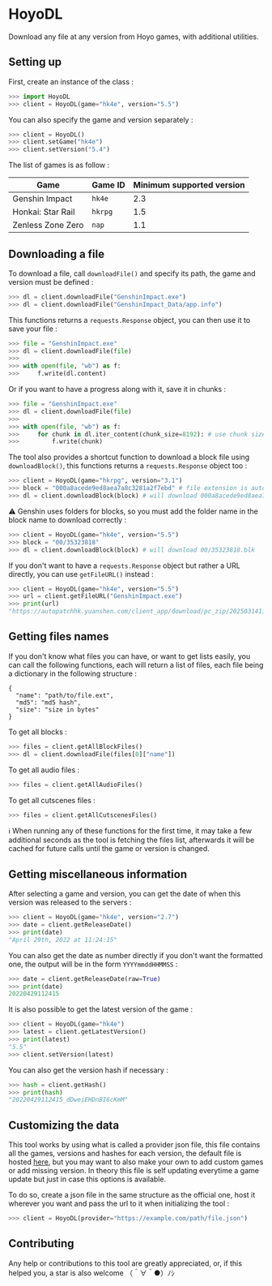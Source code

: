 # HoyoDL

Download any file at any version from Hoyo games, with additional utilities.

## Setting up

First, create an instance of the class :

```py
>>> import HoyoDL
>>> client = HoyoDL(game="hk4e", version="5.5")
```

You can also specify the game and version separately :

```py
>>> client = HoyoDL()
>>> client.setGame("hk4e")
>>> client.setVersion("5.4")
```

The list of games is as follow :

| Game | Game ID | Minimum supported version |
| - | - | - |
| Genshin Impact | `hk4e` | 2.3 |
| Honkai: Star Rail | `hkrpg` | 1.5 |
| Zenless Zone Zero | `nap` | 1.1 |

## Downloading a file

To download a file, call `downloadFile()` and specify its path, the game and version must be defined :

```py
>>> dl = client.downloadFile("GenshinImpact.exe")
>>> dl = client.downloadFile("GenshinImpact_Data/app.info")
```

This functions returns a `requests.Response` object, you can then use it to save your file :

```py
>>> file = "GenshinImpact.exe"
>>> dl = client.downloadFile(file)
>>>
>>> with open(file, "wb") as f:
>>>     f.write(dl.content)
```

Or if you want to have a progress along with it, save it in chunks :

```py
>>> file = "GenshinImpact.exe"
>>> dl = client.downloadFile(file)
>>> 
>>> with open(file, "wb") as f:
>>> 	for chunk in dl.iter_content(chunk_size=8192): # use chunk size of your choice
>>> 		f.write(chunk)
```

The tool also provides a shortcut function to download a block file using `downloadBlock()`, this functions returns a `requests.Response` object too :

```py
>>> client = HoyoDL(game="hkrpg", version="3.1")
>>> block = "000a8acede9ed8aea7a8c3281a2f7ebd" # file extension is automatically added upon request as it differs between games
>>> dl = client.downloadBlock(block) # will download 000a8acede9ed8aea7a8c3281a2f7ebd.block
```

⚠️ Genshin uses folders for blocks, so you must add the folder name in the block name to download correctly :

```py
>>> client = HoyoDL(game="hk4e", version="5.5")
>>> block = "00/35323818"
>>> dl = client.downloadBlock(block) # will download 00/35323818.blk
```

If you don't want to have a `requests.Response` object but rather a URL directly, you can use `getFileURL()` instead :

```py
>>> client = HoyoDL(game="hk4e", version="5.5")
>>> url = client.getFileURL("GenshinImpact.exe")
>>> print(url)
"https://autopatchhk.yuanshen.com/client_app/download/pc_zip/20250314110016_HcIQuDGRmsbByeAE/ScatteredFiles/GenshinImpact.exe"
```

## Getting files names

If you don't know what files you can have, or want to get lists easily, you can call the following functions, each will return a list of files, each file being a dictionary in the following structure :

```
{
  "name": "path/to/file.ext",
  "md5": "md5 hash",
  "size": "size in bytes"
}
```

To get all blocks :

```py
>>> files = client.getAllBlockFiles()
>>> dl = client.downloadFile(files[0]["name"])
```

To get all audio files :

```py
>>> files = client.getAllAudioFiles()
```

To get all cutscenes files :

```py
>>> files = client.getAllCutscenesFiles()
```

ℹ️ When running any of these functions for the first time, it may take a few additional seconds as the tool is fetching the files list, afterwards it will be cached for future calls until the game or version is changed.

## Getting miscellaneous information

After selecting a game and version, you can get the date of when this version was released to the servers :

```py
>>> client = HoyoDL(game="hk4e", version="2.7")
>>> date = client.getReleaseDate()
>>> print(date)
"April 29th, 2022 at 11:24:15"
```

You can also get the date as number directly if you don't want the formatted one, the output will be in the form `YYYYmmddHHMMSS` :

```py
>>> date = client.getReleaseDate(raw=True)
>>> print(date)
20220429112415
```

It is also possible to get the latest version of the game :

```py
>>> client = HoyoDL(game="hk4e")
>>> latest = client.getLatestVersion()
>>> print(latest)
"5.5"
>>> client.setVersion(latest)
```

You can also get the version hash if necessary :

```py
>>> hash = client.getHash()
>>> print(hash)
"20220429112415_dDweiEHDnBI6cKmM"
```

## Customizing the data

This tool works by using what is called a provider json file, this file contains all the games, versions and hashes for each version, the default file is hosted [here](https://raw.githubusercontent.com/umaichanuwu/meta/master/hoyodata.json), but you may want to also make your own to add custom games or add missing version. In theory this file is self updating everytime a game update but just in case this options is available.

To do so, create a json file in the same structure as the official one, host it wherever you want and pass the url to it when initializing the tool :

```py
>>> client = HoyoDL(provider="https://example.com/path/file.json")
```

## Contributing

Any help or contributions to this tool are greatly appreciated, or, if this helped you, a star is also welcome （＾∀＾●）ﾉｼ
